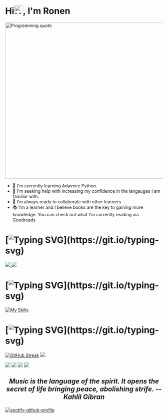 <h1>Hi<img src="https://user-images.githubusercontent.com/1303154/88677602-1635ba80-d120-11ea-84d8-d263ba5fc3c0.gif" width="28px" alt="Hello gif">, I'm Ronen</h1>
<img src="https://github.com/RonenTGreat/RonenTGreat/blob/main/quote.gif" width=900" height="500" alt="Programming quote"/>


- 🌱 I'm currently learning Adavnce Python.
- 🤔 I'm seeking help with increasing my confidence in the langauges I am familiar with.
- 👯 I’m always ready to collaborate with other learners
- 📚 I'm a learner and I believe books are the key to gaining more knowledge. You can check out what I'm currently reading via [Goodreads](https://www.goodreads.com/ronentgreat)
 

# [![Typing SVG](https://readme-typing-svg.herokuapp.com?font=open+sans&color=FFFFFF&lines=How+to+reach+me?)](https://git.io/typing-svg)

<p align="left">
  <a href="https://twitter.com/Ronen_T_G">
    <img src="https://skillicons.dev/icons?i=twitter" />
  </a>
  <a href="https://www.linkedin.com/in/ronen-hammond/">
    <img src="https://skillicons.dev/icons?i=linkedin" />
  </a>
</p>

# [![Typing SVG](https://readme-typing-svg.herokuapp.com?font=open+sans&color=FFFFFF&lines=My+Tech+Stack:)](https://git.io/typing-svg)


[![My Skills](https://skillicons.dev/icons?i=js,html,css,sass,py,vscode)](https://skillicons.dev)


  
# [![Typing SVG](https://readme-typing-svg.herokuapp.com?font=open+sans&color=FFFFFF&lines=What+gets+measured+gets+improved!)](https://git.io/typing-svg)
[![GitHub Streak](http://github-readme-streak-stats.herokuapp.com?user=RonenTGreat&theme=calm&hide_border=true)](https://git.io/streak-stats) 
![](https://github-profile-summary-cards.vercel.app/api/cards/profile-details?username=RonenTGreat&theme=calm)

![](https://github-readme-stats.vercel.app/api/top-langs/?username=RonenTGreat&theme=calm&layout=compact&langs_count=10&hide_border=true&count-private=true)
![](https://github-profile-summary-cards.vercel.app/api/cards/repos-per-language?username=RonenTGreat&theme=monokai)
![](https://github-profile-summary-cards.vercel.app/api/cards/most-commit-language?username=RonenTGreat&theme=monokai)
![](https://github-profile-summary-cards.vercel.app/api/cards/stats?username=RonenTGreat&theme=monokai)



## <p align= "center"> *Music is the language of the spirit. It opens the secret of life bringing peace, abolishing strife. -- Kahlil Gibran*</p>

[![spotify-github-profile](https://spotify-github-profile.vercel.app/api/view?uid=0o83bbalh9vwr0q9n1rxc52l0&cover_image=true&theme=default&bar_color_cover=true)](https://github.com/kittinan/spotify-github-profile)
